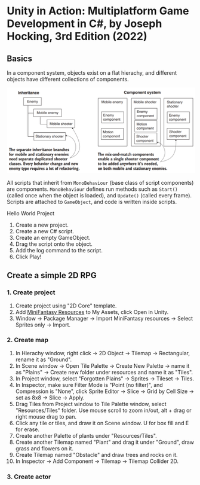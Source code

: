 # Unity in Action: Multiplatform Game Development in C#, by Joseph Hocking, 3rd Edition (2022)

## Basics

In a component system, objects exist on a flat hierachy, and different objects have different collections of components.

![Inheritance vs. Composition](../images/Inheritance%20vs.%20Composition.png)

All scripts that inherit from `MonoBehaviour` (base class of script components) are components. `MonoBehaviour` defines run methods such as `Start()` (called once when the object is loaded), and `Update()` (called every frame). Scripts are attached to `GameObject`, and code is written inside scripts.

Hello World Project

1. Create a new project.
2. Create a new C# script.
3. Create an empty GameObject.
4. Drag the script onto the object.
5. Add the log command to the script.
6. Click Play!

## Create a simple 2D RPG

### 1. Create project

1. Create project using "2D Core" template.
2. Add [MiniFantasy Resources](https://assetstore.unity.com/?q=minifantasy&orderBy=1) to My Assets, click Open in Unity.
3. Window -> Package Manager -> Import MiniFantasy resources -> Select Sprites only -> Import.

### 2. Create map

1. In Hierachy window, right click -> 2D Object -> Tilemap -> Rectangular, rename it as "Ground".
2. In Scene window -> Open Tile Palette -> Create New Palette -> name it as "Plains" -> Create new folder under resources and name it as "Tiles".
3. In Project window, select "Forgotten Plains" -> Sprites -> Tileset -> Tiles.
4. In Inspector, make sure Filter Mode is "Point (no filter)", and Compression is "None", click Sprite Editor -> Slice -> Grid by Cell Size -> set as 8x8 -> Slice -> Apply.
5. Drag Tiles from Project window to Tile Palette window, select "Resources/Tiles" folder. Use mouse scroll to zoom in/out, alt + drag or right mouse drag to pan.
6. Click any tile or tiles, and draw it on Scene window. U for box fill and E for erase.
7. Create another Palette of plants under "Resources/Tiles".
8. Create another Tilemap named "Plant" and drag it under "Ground", draw grass and flowers on it.
9. Create Tilemap named "Obstacle" and draw trees and rocks on it.
10. In Inspector -> Add Component -> Tilemap -> Tilemap Collider 2D.

### 3. Create actor

<!--
TODO: unfinished below here

## 3D camera control

## Raycasting

## 2D graphics

## 2D physics

## Game GUI

## Manage inventory

## Interactive devices and items in game

## Sound effects and music

## Deploy to desktop, web, or mobile

-->
